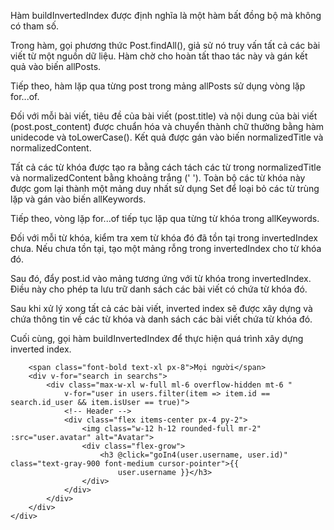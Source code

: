 Hàm buildInvertedIndex được định nghĩa là một hàm bất đồng bộ mà không có tham số.

Trong hàm, gọi phương thức Post.findAll(), giả sử nó truy vấn tất cả các bài viết từ một nguồn dữ liệu. Hàm chờ cho hoàn tất thao tác này và gán kết quả vào biến allPosts.

Tiếp theo, hàm lặp qua từng post trong mảng allPosts sử dụng vòng lặp for...of.

Đối với mỗi bài viết, tiêu đề của bài viết (post.title) và nội dung của bài viết (post.post_content) được chuẩn hóa và chuyển thành chữ thường bằng hàm unidecode và toLowerCase(). Kết quả được gán vào biến normalizedTitle và normalizedContent.

Tất cả các từ khóa được tạo ra bằng cách tách các từ trong normalizedTitle và normalizedContent bằng khoảng trắng (' '). Toàn bộ các từ khóa này được gom lại thành một mảng duy nhất sử dụng Set để loại bỏ các từ trùng lặp và gán vào biến allKeywords.

Tiếp theo, vòng lặp for...of tiếp tục lặp qua từng từ khóa trong allKeywords.

Đối với mỗi từ khóa, kiểm tra xem từ khóa đó đã tồn tại trong invertedIndex chưa. Nếu chưa tồn tại, tạo một mảng rỗng trong invertedIndex cho từ khóa đó.

Sau đó, đẩy post.id vào mảng tương ứng với từ khóa trong invertedIndex. Điều này cho phép ta lưu trữ danh sách các bài viết có chứa từ khóa đó.

Sau khi xử lý xong tất cả các bài viết, inverted index sẽ được xây dựng và chứa thông tin về các từ khóa và danh sách các bài viết chứa từ khóa đó.

Cuối cùng, gọi hàm buildInvertedIndex để thực hiện quá trình xây dựng inverted index.


 <div class="shadow-md mt-2">

        <span class="font-bold text-xl px-8">Mọi người</span>
        <div v-for="search in searchs">
            <div class="max-w-xl w-full ml-6 overflow-hidden mt-6 "
                v-for="user in users.filter(item => item.id == search.id_user && item.isUser == true)">
                <!-- Header -->
                <div class="flex items-center px-4 py-2">
                    <img class="w-12 h-12 rounded-full mr-2" :src="user.avatar" alt="Avatar">
                    <div class="flex-grow">
                        <h3 @click="goIn4(user.username, user.id)" class="text-gray-900 font-medium cursor-pointer">{{
                            user.username }}</h3>
                    </div>
                </div>
            </div>
        </div>
    </div> 